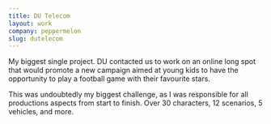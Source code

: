 ```yaml
---
title: DU Telecom
layout: work
company: peppermelon
slug: dutelecom
---
```


My biggest single project. DU contacted us to work on an online long spot that would promote a new campaign aimed at young kids to have the opportunity to play a football game with their favourite stars.

This was undoubtedly my biggest challenge, as I was responsible for all productions aspects from start to finish. Over 30 characters, 12 scenarios, 5 vehicles, and more.
